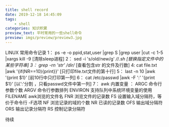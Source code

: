 ```yaml
---
title: shell record
date: 2019-12-18 14:45:09
tags:
	- shell
categories: 知识积累
preview_text: 平时常用的一些shell命令
preview: imgs/preview/preview3.jpg
---
```

LINUX 常用命令记录
1： ps -e -o ppid,stat,user |grep S |grep user |cut -c 1-5 |xargs kill -9 [清除sleep进程]
2： sed -i 's/old/new/g' */*/*.sh  [替换指定文件中的某些字符串]
3： grep -rn 'str' /dir/*          [查看包含str 的文件及行数]
4:  cat file.txt |awk '{if(NR==10){print}}'  [只打印file.txt文件的第十行]
5： last -n 10 |awk '{print $1}'  [前10行中只打印第一列]
6： cat /etc/passwd |awk -F ':' '{print $1}' [以':'分割 ，只看passwd文件中第一列]
7： awk 内置变量 ：
	ARGC               命令行参数个数
	ARGV               命令行参数排列
	ENVIRON            支持队列中系统环境变量的使用
	FILENAME           awk浏览的文件名
	FNR                浏览文件的记录数
	FS                 设置输入域分隔符，等价于命令行 -F选项
	NF                 浏览记录的域的个数
	NR                 已读的记录数
	OFS                输出域分隔符
	ORS                输出记录分隔符
	RS                 控制记录分隔符



待续